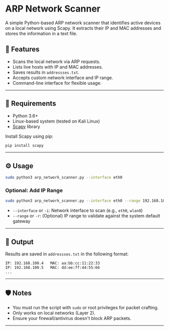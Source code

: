 # ARP Network Scanner

A simple Python-based ARP network scanner that identifies active devices on a local network using Scapy. It extracts their IP and MAC addresses and stores the information in a text file.

## 🚀 Features

- Scans the local network via ARP requests.
- Lists live hosts with IP and MAC addresses.
- Saves results in `addressses.txt`.
- Accepts custom network interface and IP range.
- Command-line interface for flexible usage.

---

## 🧰 Requirements

- Python 3.6+
- Linux-based system (tested on Kali Linux)
- [Scapy](https://scapy.readthedocs.io/en/latest/) library

Install Scapy using pip:
```bash
pip install scapy
```

---

## ⚙️ Usage

```bash
sudo python3 arp_network_scanner.py --interface eth0
```

### Optional: Add IP Range

```bash
sudo python3 arp_network_scanner.py --interface eth0 --range 192.168.100.1
```

- `--interface` or `-i`: Network interface to scan (e.g., `eth0`, `wlan0`)
- `--range` or `-r`: (Optional) IP range to validate against the system default gateway

---

## 📁 Output

Results are saved in `addressses.txt` in the following format:

```
IP: 192.168.100.4   MAC: aa:bb:cc:11:22:33
IP: 192.168.100.5   MAC: dd:ee:ff:44:55:66
...
```

---

## 🛡️ Notes

- You must run the script with `sudo` or root privileges for packet crafting.
- Only works on local networks (Layer 2).
- Ensure your firewall/antivirus doesn't block ARP packets.

---
